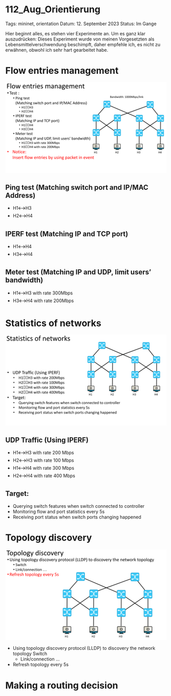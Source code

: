 # 112_Aug_Orientierung

Tags: mininet, orientation
Datum: 12. September 2023
Status: Im Gange

Hier beginnt alles, es stehen vier Experimente an.
Um es ganz klar auszudrücken: Dieses Experiment wurde von meinen Vorgesetzten als Lebensmittelverschwendung beschimpft, daher empfehle ich, es nicht zu erwähnen, obwohl ich sehr hart gearbeitet habe.

# **Flow entries management**

![Topology_Year1_Tutorial.pptx (3).png](images/Topology_Year1_Tutorial.pptx_(3).png)

## Ping test (Matching switch port and IP/MAC Address)

- H1🡨🡪H3
- H2🡨🡪H4

## IPERF test (Matching IP and TCP port)

- H1🡨🡪H4
- H3🡨🡪H4

## Meter test (Matching IP and UDP, limit users’ bandwidth)

- H1🡨🡪H3 with rate 300Mbps
- H3🡨🡪H4 with rate 200Mbps

# **Statistics of networks**

![Topology_Year1_Tutorial.pptx.png](images/Topology_Year1_Tutorial.pptx.png)

## UDP Traffic (Using IPERF)

- H1🡨🡪H3 with rate 200 Mbps
- H2🡨🡪H3 with rate 100 Mbps
- H1🡨🡪H4 with rate 300 Mbps
- H2🡨🡪H4 with rate 400 Mbps

## Target:

- Querying switch features when switch connected to controller
- Monitoring flow and port statistics every 5s
- Receiving port status when switch ports changing happened

# **Topology discovery**

![Topology_Year1_Tutorial.pptx.png](images/Topology_Year1_Tutorial.pptx%201.png)

- Using topology discovery protocol (LLDP) to discovery the network topology
Switch
    - Link/connection …
- Refresh topology every 5s

# **Making a routing decision**